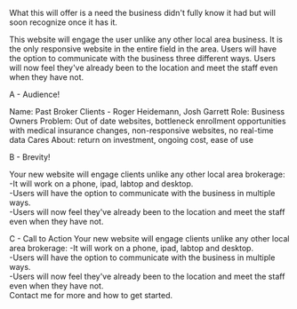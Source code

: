 <!-- Rough Draft -->
What this will offer is a need the business didn't fully know it had but will soon recognize once it has it.

This website will engage the user unlike any other local area business.  It is the only responsive website in the entire field in the area.  Users will have the option to communicate with the business three different ways.  Users will now feel they've already been to the location and meet the staff even when they have not.   

A - Audience!
<!-- User Profiles -->
Name: Past Broker Clients - Roger Heidemann, Josh Garrett
Role: Business Owners
Problem: Out of date websites, bottleneck enrollment opportunities with medical insurance changes, non-responsive websites, no real-time data
Cares About: return on investment, ongoing cost, ease of use

B - Brevity!
<!-- Rough Draft Rd 2 -->
Your new website will engage clients unlike any other local area brokerage:
	-It will work on a phone, ipad, labtop and desktop.  
	-Users will have the option to communicate with the business in multiple ways.  
	-Users will now feel they've already been to the location and meet the staff even when they have not.  

C - Call to Action
Your new website will engage clients unlike any other local area brokerage:
	-It will work on a phone, ipad, labtop and desktop.  
	-Users will have the option to communicate with the business in multiple ways.  
	-Users will now feel they've already been to the location and meet the staff even when they have not.  
Contact me for more and how to get started.
